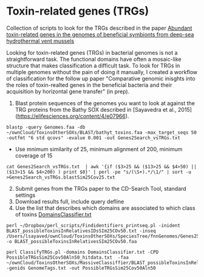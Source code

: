 # Toxin-related genes (TRGs)
Collection of scripts to look for the TRGs described in the paper [Abundant toxin-related genes in the genomes of beneficial symbionts from deep-sea hydrothermal vent mussels](https://elifesciences.org/content/4/e07966)

Looking for toxin-related genes (TRGs) in bacterial genomes is not a straightforward task. The functional domains have often a mosaic-like structure that makes classification a difficult task. To look for TRGs in multiple genomes without the pain of doing it manually, I created a workflow of classification for the follow up paper "Comparative genomic inisghts into the roles of toxin-realted genes in the beneficial bacteria and their acquisition by horizontal gene transfer" (in prep).

1. Blast protein sequences of the genomes you want to look at against the TRG proteins from the Bathy SOX described in [Sayavedra et al., 2015] (https://elifesciences.org/content/4/e07966).
```
blastp -query Genomes.faa -db ~/ownCloud/ToxinsOtherSOXs/BLAST/bathyt_toxins.faa -max_target_seqs 50 -outfmt "6 std qcovs" -evalue 0.001 -out Genes2Search_vsTRGs.txt
```
 - Use mnimum similarity of 25, minimum alignment of 200, minimum coverage of 15
 ```
 cat Genes2Search_vsTRGs.txt  | awk '{if ($3>25 && ($13>25 && $4>50) || ($13>15 && $4>200) ) print $0}' | perl -pe "s/(\S+).*/\1/" | sort -u  >Genes2Search_vsTRGs.blastSim25Cov25.txt
 ```
2. Submit genes from the TRGs paper to the CD-Search Tool, standard settings
3. Download results full, include query defline
4. Use the list that describes which domains are associated to which class of toxins [DomainsClassifier.txt]()

 ```
perl ~/Dropbox/perl_scripts/Findidentifiers_printseq.pl -inident BLAST_possibleToxinsInRelativesIDsSIm25COv50.txt -inseq /Users/lsayaved/ownCloud/ToxinsOtherSOXs/SpeciesTree/fnnGenomes/Genes2Search.faa  -o BLAST_possibleToxinsInRelativesSIm25COv50.faa
 ```
 
```
perl ClassifyTRGs.pl -domains DomainsClassifier.txt -CPD PossibleTRGsSim25Cov50Aln50_hitdata.txt  -faa ~/ownCloud/ToxinsOtherSOXs/MassiveClassiffier/BLAST_possibleToxinsInRelativesSIm25COv50.faa.fas -genids GenomeTags.txt -out PossibleTRGsSim25Cov50Aln50
 ```
